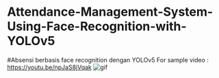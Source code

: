 # Attendance-Management-System-Using-Face-Recognition-with-YOLOv5
#Absensi berbasis face recognition dengan YOLOv5
For sample video : https://youtu.be/npJaS8jVqak
![gif](https://github.com/reivanabdee/Attendance-Management-System-Using-Face-Recognition-with-YOLOv5/blob/main/yolo5.gif)
